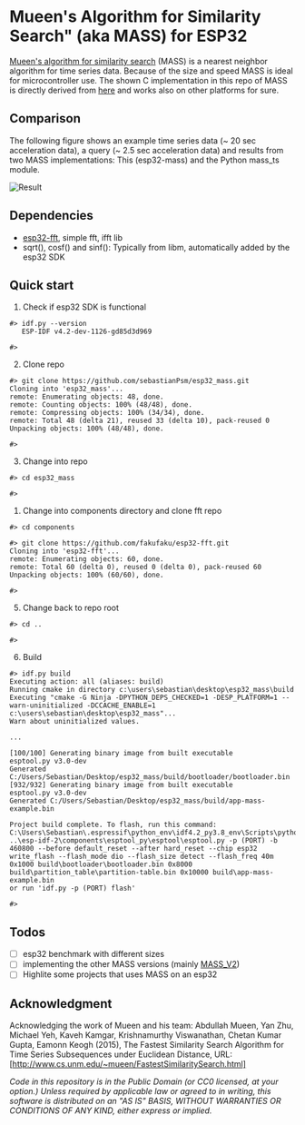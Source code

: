 Mueen's Algorithm for Similarity Search" (aka MASS) for ESP32
====================

[Mueen's algorithm for similarity search](https://www.cs.unm.edu/~mueen/FastestSimilaritySearch.html) (MASS) is a nearest neighbor algorithm for time series data. Because of the size and speed MASS is ideal for microcontroller use. The shown C implementation in this repo of MASS is directly derived from [here](https://www.cs.unm.edu/~mueen/MASS.cpp) and works also on other platforms for sure.

## Comparison
The following figure shows an example time series data (~ 20 sec acceleration data), a query (~ 2.5 sec acceleration data) and results from two MASS implementations: This (esp32-mass) and the Python mass_ts module.

![Result](https://github.com/sebastianPsm/esp32_mass/raw/master/img/plot.png)

## Dependencies
- [esp32-fft](https://github.com/fakufaku/esp32-fft), simple fft, ifft lib
- sqrt(), cosf() and sinf(): Typically from libm, automatically added by the esp32 SDK

## Quick start
1. Check if esp32 SDK is functional
```console
#> idf.py --version
   ESP-IDF v4.2-dev-1126-gd85d3d969

#>
```

2. Clone repo
```console
#> git clone https://github.com/sebastianPsm/esp32_mass.git
Cloning into 'esp32_mass'...
remote: Enumerating objects: 48, done.
remote: Counting objects: 100% (48/48), done.
remote: Compressing objects: 100% (34/34), done.
remote: Total 48 (delta 21), reused 33 (delta 10), pack-reused 0
Unpacking objects: 100% (48/48), done.

#>
```

3. Change into repo
```console
#> cd esp32_mass

#>
```

1. Change into components directory and clone fft repo
```console
#> cd components

#> git clone https://github.com/fakufaku/esp32-fft.git
Cloning into 'esp32-fft'...
remote: Enumerating objects: 60, done.
remote: Total 60 (delta 0), reused 0 (delta 0), pack-reused 60
Unpacking objects: 100% (60/60), done.

#>
```

5. Change back to repo root
```console
#> cd ..

#>
```

6. Build
```console
#> idf.py build
Executing action: all (aliases: build)
Running cmake in directory c:\users\sebastian\desktop\esp32_mass\build
Executing "cmake -G Ninja -DPYTHON_DEPS_CHECKED=1 -DESP_PLATFORM=1 --warn-uninitialized -DCCACHE_ENABLE=1 c:\users\sebastian\desktop\esp32_mass"...
Warn about uninitialized values.

...

[100/100] Generating binary image from built executable
esptool.py v3.0-dev
Generated C:/Users/Sebastian/Desktop/esp32_mass/build/bootloader/bootloader.bin
[932/932] Generating binary image from built executable
esptool.py v3.0-dev
Generated C:/Users/Sebastian/Desktop/esp32_mass/build/app-mass-example.bin

Project build complete. To flash, run this command:
C:\Users\Sebastian\.espressif\python_env\idf4.2_py3.8_env\Scripts\python.exe ..\esp-idf-2\components\esptool_py\esptool\esptool.py -p (PORT) -b 460800 --before default_reset --after hard_reset --chip esp32  write_flash --flash_mode dio --flash_size detect --flash_freq 40m 0x1000 build\bootloader\bootloader.bin 0x8000 build\partition_table\partition-table.bin 0x10000 build\app-mass-example.bin
or run 'idf.py -p (PORT) flash'

#>
```

## Todos
- [ ] esp32 benchmark with different sizes
- [ ] implementing the other MASS versions (mainly [MASS_V2](https://www.cs.unm.edu/~mueen/MASS_V2.m))
- [ ] Highlite some projects that uses MASS on an esp32

## Acknowledgment
Acknowledging the work of Mueen and his team: Abdullah Mueen, Yan Zhu, Michael Yeh, Kaveh Kamgar, Krishnamurthy Viswanathan, Chetan Kumar Gupta, Eamonn Keogh (2015), The Fastest Similarity Search Algorithm for Time Series Subsequences under Euclidean Distance, URL: [http://www.cs.unm.edu/~mueen/FastestSimilaritySearch.html]

*Code in this repository is in the Public Domain (or CC0 licensed, at your option.)
Unless required by applicable law or agreed to in writing, this
software is distributed on an "AS IS" BASIS, WITHOUT WARRANTIES OR
CONDITIONS OF ANY KIND, either express or implied.*

